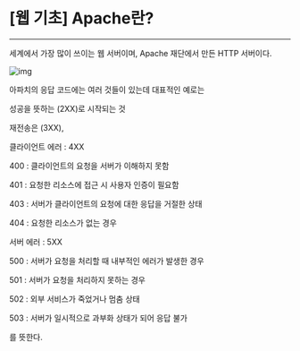 # [웹 기초] Apache란?

---

 세계에서 가장 많이 쓰이는 웹 서버이며, Apache 재단에서 만든 HTTP 서버이다. 



![img](https://blog.kakaocdn.net/dn/x0An1/btqzYM9k7yj/h3tgCOR2OPFtzNXRXOqnnk/img.png)



아파치의 응답 코드에는 여러 것들이 있는데 대표적인 예로는 

성공을 뜻하는 (2XX)로 시작되는 것

재전송은 (3XX),

클라이언트 에러 : 4XX

400 : 클라이언트의 요청을 서버가 이해하지 못함

401 : 요청한 리소스에 접근 시 사용자 인증이 필요함

403 : 서버가 클라이언트의 요청에 대한 응답을 거절한 상태

404 : 요청한 리소스가 없는 경우



서버 에러 : 5XX

500 : 서버가 요청을 처리할 때 내부적인 에러가 발생한 경우

501 : 서버가 요청을 처리하지 못하는 경우

502 : 외부 서비스가 죽었거나 멈춤 상태

503 : 서버가 일시적으로 과부화 상태가 되어 응답 불가



를 뜻한다. 